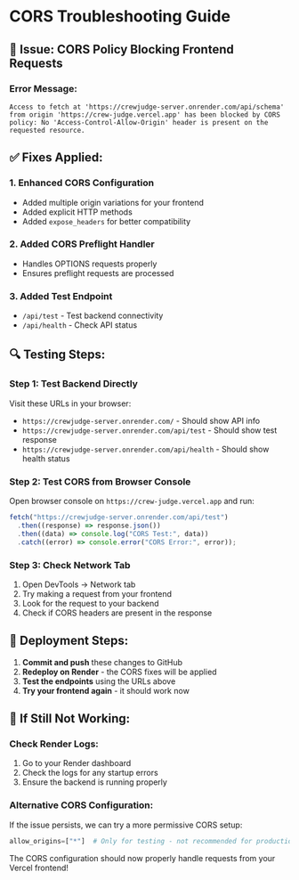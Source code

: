 # CORS Troubleshooting Guide

## 🚨 Issue: CORS Policy Blocking Frontend Requests

### **Error Message:**

```
Access to fetch at 'https://crewjudge-server.onrender.com/api/schema' from origin 'https://crew-judge.vercel.app' has been blocked by CORS policy: No 'Access-Control-Allow-Origin' header is present on the requested resource.
```

## ✅ **Fixes Applied:**

### 1. **Enhanced CORS Configuration**

- Added multiple origin variations for your frontend
- Added explicit HTTP methods
- Added `expose_headers` for better compatibility

### 2. **Added CORS Preflight Handler**

- Handles OPTIONS requests properly
- Ensures preflight requests are processed

### 3. **Added Test Endpoint**

- `/api/test` - Test backend connectivity
- `/api/health` - Check API status

## 🔍 **Testing Steps:**

### **Step 1: Test Backend Directly**

Visit these URLs in your browser:

- `https://crewjudge-server.onrender.com/` - Should show API info
- `https://crewjudge-server.onrender.com/api/test` - Should show test response
- `https://crewjudge-server.onrender.com/api/health` - Should show health status

### **Step 2: Test CORS from Browser Console**

Open browser console on `https://crew-judge.vercel.app` and run:

```javascript
fetch("https://crewjudge-server.onrender.com/api/test")
  .then((response) => response.json())
  .then((data) => console.log("CORS Test:", data))
  .catch((error) => console.error("CORS Error:", error));
```

### **Step 3: Check Network Tab**

1. Open DevTools → Network tab
2. Try making a request from your frontend
3. Look for the request to your backend
4. Check if CORS headers are present in the response

## 🚀 **Deployment Steps:**

1. **Commit and push** these changes to GitHub
2. **Redeploy on Render** - the CORS fixes will be applied
3. **Test the endpoints** using the URLs above
4. **Try your frontend again** - it should work now

## 🐛 **If Still Not Working:**

### **Check Render Logs:**

1. Go to your Render dashboard
2. Check the logs for any startup errors
3. Ensure the backend is running properly

### **Alternative CORS Configuration:**

If the issue persists, we can try a more permissive CORS setup:

```python
allow_origins=["*"]  # Only for testing - not recommended for production
```

The CORS configuration should now properly handle requests from your Vercel frontend!

